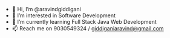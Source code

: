 - 👋 Hi, I’m @aravindgiddigani
- 👀 I’m interested in Software Development 
- 🌱 I’m currently learning Full Stack Java Web Development
- 📫 Reach me on 9030549324 / giddiganiaravind@gmail.com


<!---
aravindgiddigani/aravindgiddigani is a ✨ special ✨ repository because its `README.md` (this file) appears on your GitHub profile.
You can click the Preview link to take a look at your changes.
--->

